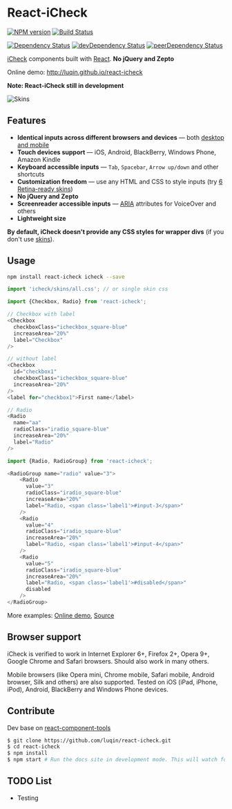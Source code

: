 # React-iCheck

[![NPM version][npm-badge]][npm] [![Build Status][travis-ci-image]][travis-ci-url]

[![Dependency Status][deps-badge]][deps]
[![devDependency Status][dev-deps-badge]][dev-deps]
[![peerDependency Status][peer-deps-badge]][peer-deps]

[iCheck](https://github.com/fronteed/icheck) components built with [React](http://facebook.github.io/react/). **No jQuery and Zepto** 

Online demo: http://luqin.github.io/react-icheck

**Note: React-iCheck still in development**

![Skins](http://fronteed.com/iCheck/examples.png)


## Features

* **Identical inputs across different browsers and devices** — both [desktop and mobile](#browser-support)
* **Touch devices support** — iOS, Android, BlackBerry, Windows Phone, Amazon Kindle
* **Keyboard accessible inputs** — `Tab`, `Spacebar`, `Arrow up/down` and other shortcuts
* **Customization freedom** — use any HTML and CSS to style inputs (try [6 Retina-ready skins](http://fronteed.com/iCheck/))
* **No jQuery and Zepto**
* **Screenreader accessible inputs** &mdash; [ARIA](https://developer.mozilla.org/en-US/docs/Accessibility/ARIA) attributes for VoiceOver and others
* **Lightweight size**


**By default, iCheck doesn't provide any CSS styles for wrapper divs** (if you don't use [skins](http://fronteed.com/iCheck/)).


## Usage

```sh
npm install react-icheck icheck --save
```

```js
import 'icheck/skins/all.css'; // or single skin css

import {Checkbox, Radio} from 'react-icheck';

// Checkbox with label
<Checkbox
  checkboxClass="icheckbox_square-blue"
  increaseArea="20%"
  label="Checkbox"
/>

// without label
<Checkbox
  id="checkbox1"
  checkboxClass="icheckbox_square-blue"
  increaseArea="20%"
/>
<label for="checkbox1">First name</label>

// Radio
<Radio
  name="aa"
  radioClass="iradio_square-blue"
  increaseArea="20%"
  label="Radio"
/>
```

```js
import {Radio, RadioGroup} from 'react-icheck';

<RadioGroup name="radio" value="3">
    <Radio
      value="3"
      radioClass="iradio_square-blue"
      increaseArea="20%"
      label="Radio, <span class='label1'>#input-3</span>"
    />
    <Radio
      value="4"
      radioClass="iradio_square-blue"
      increaseArea="20%"
      label="Radio, <span class='label1'>#input-4</span>"
    />
    <Radio
      value="5"
      radioClass="iradio_square-blue"
      increaseArea="20%"
      label="Radio, <span class='label1'>#disabled</span>"
      disabled
    />
</RadioGroup>
```

More examples: [Online demo](http://luqin.github.io/react-icheck), [Source](https://github.com/luqin/react-icheck/tree/master/examples)

## Browser support

iCheck is verified to work in Internet Explorer 6+, Firefox 2+, Opera 9+, Google Chrome and Safari browsers. Should also work in many others.

Mobile browsers (like Opera mini, Chrome mobile, Safari mobile, Android browser, Silk and others) are also supported. Tested on iOS (iPad, iPhone, iPod), Android, BlackBerry and Windows Phone devices.

## Contribute

Dev base on [react-component-tools](https://github.com/luqin/react-component-tools)

```sh
$ git clone https://github.com/luqin/react-icheck.git
$ cd react-icheck
$ npm install
$ npm start # Run the docs site in development mode. This will watch for file changes as you work. And auto refresh the page to see the updates.
```

## TODO List

* Testing

[npm-badge]: http://badge.fury.io/js/react-icheck.svg
[npm]: https://www.npmjs.com/package/react-icheck

[deps-badge]: https://david-dm.org/luqin/react-icheck.svg
[deps]: https://david-dm.org/luqin/react-icheck

[dev-deps-badge]: https://david-dm.org/luqin/react-icheck/dev-status.svg
[dev-deps]: https://david-dm.org/luqin/react-icheck#info=devDependencies

[peer-deps-badge]: https://david-dm.org/luqin/react-icheck/peer-status.svg
[peer-deps]: https://david-dm.org/luqin/react-icheck#info=peerDependencies 

[travis-ci-image]: https://travis-ci.org/luqin/react-icheck.svg
[travis-ci-url]: https://travis-ci.org/luqin/react-icheck
